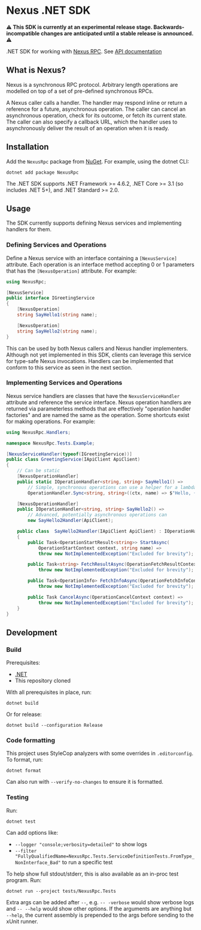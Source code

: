 # Nexus .NET SDK

**⚠️ This SDK is currently at an experimental release stage. Backwards-incompatible changes are anticipated until a
stable release is announced. ⚠️**

.NET SDK for working with [Nexus RPC](https://github.com/nexus-rpc/api). See
[API documentation](https://nexus-rpc.github.io/sdk-dotnet/)

## What is Nexus?

Nexus is a synchronous RPC protocol. Arbitrary length operations are modelled on top of a set of pre-defined synchronous
RPCs.

A Nexus caller calls a handler. The handler may respond inline or return a reference for a future, asynchronous
operation. The caller can cancel an asynchronous operation, check for its outcome, or fetch its current state. The
caller can also specify a callback URL, which the handler uses to asynchronously deliver the result of an operation when
it is ready.

## Installation

Add the `NexusRpc` package from [NuGet](https://www.nuget.org/packages/NexusRpc). For example, using the dotnet CLI:

    dotnet add package NexusRpc

The .NET SDK supports .NET Framework >= 4.6.2, .NET Core >= 3.1 (so includes .NET 5+), and .NET Standard >= 2.0.

## Usage

The SDK currently supports defining Nexus services and implementing handlers for them.

### Defining Services and Operations

Define a Nexus service with an interface containing a `[NexusService]` attribute. Each operation is an interface method
accepting 0 or 1 parameters that has the `[NexusOperation]` attribute. For example:

```csharp
using NexusRpc;

[NexusService]
public interface IGreetingService
{
    [NexusOperation]
    string SayHello1(string name);

    [NexusOperation]
    string SayHello2(string name);
}
```

This can be used by both Nexus callers and Nexus handler implementers. Although not yet implemented in this SDK, clients
can leverage this service for type-safe Nexus invocations. Handlers can be implemented that conform to this service as
seen in the next section.

### Implementing Services and Operations

Nexus service handlers are classes that have the `NexusServiceHandler` attribute and reference the service interface.
Nexus operation handlers are returned via parameterless methods that are effectively "operation handler factories" and
are named the same as the operation. Some shortcuts exist for making operations. For example:

```csharp
using NexusRpc.Handlers;

namespace NexusRpc.Tests.Example;

[NexusServiceHandler(typeof(IGreetingService))]
public class GreetingService(IApiClient ApiClient)
{
    // Can be static
    [NexusOperationHandler]
    public static IOperationHandler<string, string> SayHello1() =>
        // Simple, synchronous operations can use a helper for a lambda
        OperationHandler.Sync<string, string>((ctx, name) => $"Hello, {name}!");

    [NexusOperationHandler]
    public IOperationHandler<string, string> SayHello2() =>
        // Advanced, potentially asynchronous operations can 
        new SayHello2Handler(ApiClient);

    public class  SayHello2Handler(IApiClient ApiClient) : IOperationHandler<string, string>
    {
        public Task<OperationStartResult<string>> StartAsync(
            OperationStartContext context, string name) =>
            throw new NotImplementedException("Excluded for brevity");

        public Task<string> FetchResultAsync(OperationFetchResultContext context) =>
            throw new NotImplementedException("Excluded for brevity");

        public Task<OperationInfo> FetchInfoAsync(OperationFetchInfoContext context) =>
            throw new NotImplementedException("Excluded for brevity");

        public Task CancelAsync(OperationCancelContext context) =>
            throw new NotImplementedException("Excluded for brevity");
    }
}
```

## Development

### Build

Prerequisites:

* [.NET](https://learn.microsoft.com/en-us/dotnet/core/install/)
* This repository cloned

With all prerequisites in place, run:

    dotnet build

Or for release:

    dotnet build --configuration Release

### Code formatting

This project uses StyleCop analyzers with some overrides in `.editorconfig`. To format, run:

    dotnet format

Can also run with `--verify-no-changes` to ensure it is formatted.

### Testing

Run:

    dotnet test

Can add options like:

* `--logger "console;verbosity=detailed"` to show logs
* `--filter "FullyQualifiedName=NexusRpc.Tests.ServiceDefinitionTests.FromType_NonInterface_Bad"` to run a
  specific test

To help show full stdout/stderr, this is also available as an in-proc test program. Run:

    dotnet run --project tests/NexusRpc.Tests

Extra args can be added after `--`, e.g. `-- -verbose` would show verbose logs and `-- --help` would show other
options. If the arguments are anything but `--help`, the current assembly is prepended to the args before sending to the
xUnit runner.